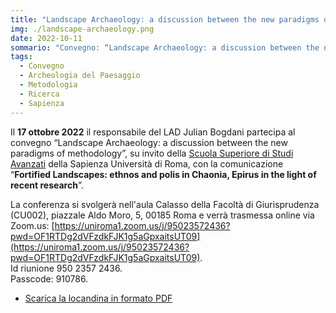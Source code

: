 ```yaml
---
title: "Landscape Archaeology: a discussion between the new paradigms of methodology"
img: ./landscape-archaeology.png
date: 2022-10-11
sommario: "Convegno: “Landscape Archaeology: a discussion between the new paradigms of methodology”"
tags:
  - Convegno
  - Archeologia del Paesaggio
  - Metodologia
  - Ricerca
  - Sapienza
---
```



Il **17 ottobre 2022** il responsabile del LAD Julian Bogdani partecipa al convegno “Landscape Archaeology: a discussion between the new paradigms of methodology”, su invito della [Scuola Superiore di Studi Avanzati](https://web.uniroma1.it/sssas/) della Sapienza Università di Roma, con la comunicazione “**Fortified Landscapes: ethnos and polis in Chaonia, Epirus in the light of recent research**”.

La conferenza si svolgerà nell'aula Calasso della Facoltà di Giurisprudenza (CU002), piazzale Aldo Moro, 5, 00185 Roma e verrà  trasmessa online via Zoom.us: [https://uniroma1.zoom.us/j/95023572436?pwd=OF1RTDg2dVFzdkFJK1g5aGpxaitsUT09](https://uniroma1.zoom.us/j/95023572436?pwd=OF1RTDg2dVFzdkFJK1g5aGpxaitsUT09).  
Id riunione 950 2357 2436.  
Passcode: 910786.

- [Scarica la locandina in formato PDF](./Landscape-2022-10-17.pdf)
